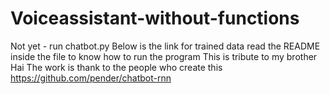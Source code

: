 # Voiceassistant-without-functions
Not yet - run chatbot.py
Below is the link for trained data read the README inside the file to know how to run the program 
This is tribute to my brother Hai
The work is thank to the people who create this https://github.com/pender/chatbot-rnn
